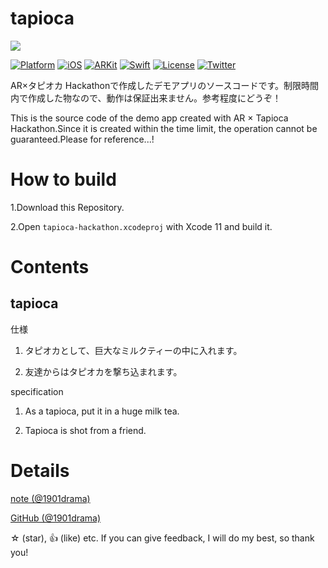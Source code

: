 # tapioca

![](README_images/demoplay.gif)

[![Platform](http://img.shields.io/badge/platform-iOS-blue.svg?style=flat
)](https://developer.apple.com/iphone/index.action)
[![iOS](http://img.shields.io/badge/iOS-13.0-blue.svg?style=flat
)](https://developer.apple.com/iphone/index.action)
[![ARKit](http://img.shields.io/badge/ARKit-3.0-blue.svg?style=flat
)](https://developer.apple.com/iphone/index.action)
[![Swift](http://img.shields.io/badge/Swift-5.2-brightgreen.svg?style=flat
)](https://developer.apple.com/swift)
[![License](http://img.shields.io/badge/license-MIT-lightgrey.svg?style=flat
)](http://mit-license.org)
[![Twitter](https://img.shields.io/badge/twitter-@1901drama-yellow.svg?style=flat)](http://twitter.com/1901drama)

AR×タピオカ Hackathonで作成したデモアプリのソースコードです。制限時間内で作成した物なので、動作は保証出来ません。参考程度にどうぞ！

This is the source code of the demo app created with AR × Tapioca Hackathon.Since it is created within the time limit, the operation cannot be guaranteed.Please for reference...!

# How to build

1.Download this Repository.

2.Open `tapioca-hackathon.xcodeproj` with Xcode 11 and build it.

# Contents

## tapioca

仕様

1. タピオカとして、巨大なミルクティーの中に入れます。

2. 友達からはタピオカを撃ち込まれます。


specification

1. As a tapioca, put it in a huge milk tea.

2. Tapioca is shot from a friend.


# Details

[note (@1901drama)](https://note.mu/1901drama/n/n737a7a479a61)

[GitHub (@1901drama)](https://github.com/1901drama/ARKit3Hackaton-ARInvader)

☆ (star), 👍 (like) etc. If you can give feedback, I will do my best, so thank you!
